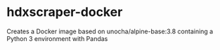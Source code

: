 # hdxscraper-docker
Creates a Docker image based on unocha/alpine-base:3.8 containing a Python 3 environment with Pandas
